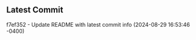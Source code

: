 
## Latest Commit
f7ef352 - Update README with latest commit info (2024-08-29 16:53:46 -0400) <Yunxi-Zhou>
